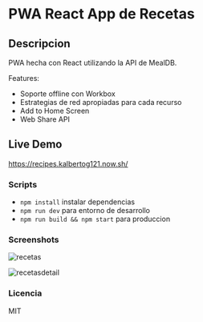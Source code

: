 # PWA React App de Recetas

## Descripcion

PWA hecha con React utilizando la API de MealDB.

Features:
* Soporte offline con Workbox
* Estrategias de red apropiadas para cada recurso
* Add to Home Screen
* Web Share API

## Live Demo

https://recipes.kalbertog121.now.sh/

### Scripts

* `npm install` instalar dependencias
* `npm run dev` para entorno de desarrollo
* `npm run build && npm start` para produccion

### Screenshots

![recetas](https://user-images.githubusercontent.com/30305964/60759149-7160b080-9fe5-11e9-8880-120aff44f219.PNG)


![recetasdetail](https://user-images.githubusercontent.com/30305964/60759175-1a0f1000-9fe6-11e9-9a02-e8a3ce00acee.PNG)

### Licencia 

MIT



